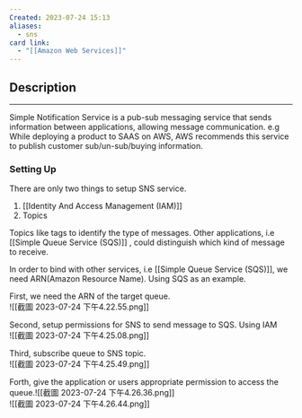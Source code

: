 ```yaml
---
Created: 2023-07-24 15:13
aliases:
  - sns
card link:
  - "[[Amazon Web Services]]"
---
```


## Description
---

Simple Notification Service is a pub-sub messaging service that sends information between applications, allowing message communication. e.g While deploying a product to SAAS on AWS, AWS recommends this service to publish customer sub/un-sub/buying information.

### Setting Up

There are only two things to setup SNS service.

1. [[Identity And Access Management (IAM)]]
2. Topics

Topics like tags to identify the type of messages. Other applications, i.e [[Simple Queue Service (SQS)]] , could distinguish which kind of message to receive.

In order to bind with other services, i.e [[Simple Queue Service (SQS)]], we need ARN(Amazon Resource Name). Using SQS as an example.

First, we need the ARN of the target queue.  
![[截圖 2023-07-24 下午4.22.55.png]]

Second, setup permissions for SNS to send message to SQS. Using IAM  
![[截圖 2023-07-24 下午4.25.08.png]]

Third, subscribe queue to SNS topic.  
![[截圖 2023-07-24 下午4.25.49.png]]

Forth, give the application or users appropriate permission to access the queue.![[截圖 2023-07-24 下午4.26.36.png]]  
![[截圖 2023-07-24 下午4.26.44.png]]